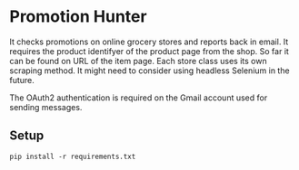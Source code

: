 #  Promotion Hunter
It checks promotions on online grocery stores and reports back in email.
It requires the product identifyer of the product page from the shop. So far it can be found on URL of the item page.
Each store class uses its own scraping method. It might need to consider using headless Selenium in the future.

The OAuth2 authentication is required on the Gmail account used for sending messages.

## Setup
```
pip install -r requirements.txt
```

## 
